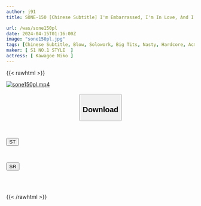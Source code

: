 ```yaml
---
author: j91
title: SONE-150 [Chinese Subtitle] I'm Embarrassed, I'm In Love, And I Can't Stop Cumming. Niko Kawagoe Has An Intense Date At A Hotel Where They Spend The Entire Day Lusting After Each Other Over And Over Again.

url: /was/sone150pl
date: 2024-04-15T01:16:00Z
image: "sone150pl.jpg"
tags: [Chinese Subtitle, Blow, Solowork, Big Tits, Nasty, Hardcore, Acme · Orgasm, Date	]
maker: [ S1 NO.1 STYLE  ]
actress: [ Kawagoe Niko ]
---
```



{{< rawhtml >}}

<div class="video" data-videoid="Bk68wyVlaZuyoGg">
    <a href="javascript:;">
        <img src="/was/sone150pl/sone150pl.jpg" width="WIDTH" height="HEIGHT" alt="sone150pl.mp4" loading="lazy">
    </a>
</div>

<script type="text/javascript" src="https://j91.asia/asset/on-demand-st.js"></script>

<br>
  <link rel="stylesheet" href="https://j91.asia/asset/bs5.css">
  
  <center>
  <button class="btn btn-primary" type="button" data-bs-toggle="collapse" data-bs-target=".multi-collapse" aria-expanded="false" aria-controls="multiCollapseExample1 multiCollapseExample2"><h2>Download</h2></button></center>
</p>
<div class="row">
  <div class="col">
    <div class="collapse multi-collapse" id="multiCollapseExample1">
      <div class="card card-body">
	      	      <br>
<div class="buttons">  
<p><a href="https://streamtape.to/v/Bk68wyVlaZuyoGg" target="_blank"><button class="btn-hover color-3"><i class="fa fa-download"></i> ST</button></a></p></div>
    </div>
  </div>
</div>
  <div class="col">
    <div class="collapse multi-collapse" id="multiCollapseExample2">
      <div class="card card-body">
	      <br>
<div class="buttons">
<p><a href="https://rubystm.com/4tzptb97kdf4" target="_blank"><button class="btn-hover color-9"><i class="fa fa-download"></i> SR</button></a></p></div>
<br><br>
      </div>
    </div>
  </div>
</div>

{{< /rawhtml >}}
